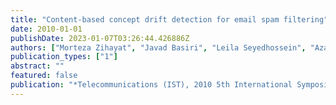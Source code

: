 ```yaml
---
title: "Content-based concept drift detection for email spam filtering"
date: 2010-01-01
publishDate: 2023-01-07T03:26:44.426886Z
authors: ["Morteza Zihayat", "Javad Basiri", "Leila Seyedhossein", "Azadeh Shakery"]
publication_types: ["1"]
abstract: ""
featured: false
publication: "*Telecommunications (IST), 2010 5th International Symposium on*"
---
```


